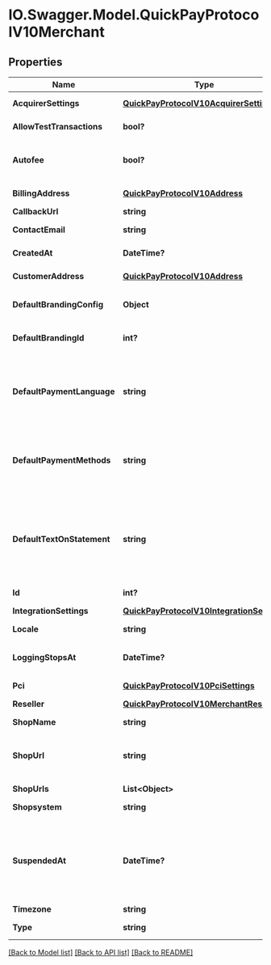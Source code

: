 # IO.Swagger.Model.QuickPayProtocolV10Merchant
## Properties

Name | Type | Description | Notes
------------ | ------------- | ------------- | -------------
**AcquirerSettings** | [**QuickPayProtocolV10AcquirerSettings**](QuickPayProtocolV10AcquirerSettings.md) | Acquirer settings | [optional] 
**AllowTestTransactions** | **bool?** | Allow test transactions | [optional] 
**Autofee** | **bool?** | Include acquirer fee on payments | [optional] 
**BillingAddress** | [**QuickPayProtocolV10Address**](QuickPayProtocolV10Address.md) | Billing address | [optional] 
**CallbackUrl** | **string** | Callback url | [optional] 
**ContactEmail** | **string** | Contact email | [optional] 
**CreatedAt** | **DateTime?** | Timestamp of creation | [optional] 
**CustomerAddress** | [**QuickPayProtocolV10Address**](QuickPayProtocolV10Address.md) | Customer address | [optional] 
**DefaultBrandingConfig** | **Object** | Default branding config | [optional] 
**DefaultBrandingId** | **int?** | Id of default branding, or null | [optional] 
**DefaultPaymentLanguage** | **string** | Default payment language (Two letter language code, ISO-639-1) | [optional] 
**DefaultPaymentMethods** | **string** | Comma separated list of default payment methods | [optional] 
**DefaultTextOnStatement** | **string** | Text to be displayed on cardholder&#39;s statement. Currently supported by Clearhaus only | [optional] 
**Id** | **int?** | ID | [optional] 
**IntegrationSettings** | [**QuickPayProtocolV10IntegrationSettings**](QuickPayProtocolV10IntegrationSettings.md) | Integration settings | [optional] 
**Locale** | **string** | Locale | [optional] 
**LoggingStopsAt** | **DateTime?** | Timestamp when logging is active  | [optional] 
**Pci** | [**QuickPayProtocolV10PciSettings**](QuickPayProtocolV10PciSettings.md) | PCI settings | [optional] 
**Reseller** | [**QuickPayProtocolV10MerchantReseller**](QuickPayProtocolV10MerchantReseller.md) | Reseller of Merchant | [optional] 
**ShopName** | **string** | Shop name | [optional] 
**ShopUrl** | **string** | Shop url (deprecated, use shop_urls instead) | [optional] 
**ShopUrls** | **List&lt;Object&gt;** | Shop urls | [optional] 
**Shopsystem** | **string** | Shop system | [optional] 
**SuspendedAt** | **DateTime?** | Timestamp when merchant was suspended or null if it is not suspended | [optional] 
**Timezone** | **string** | Timezone | [optional] 
**Type** | **string** | Type of account | [optional] 

[[Back to Model list]](../README.md#documentation-for-models) [[Back to API list]](../README.md#documentation-for-api-endpoints) [[Back to README]](../README.md)

